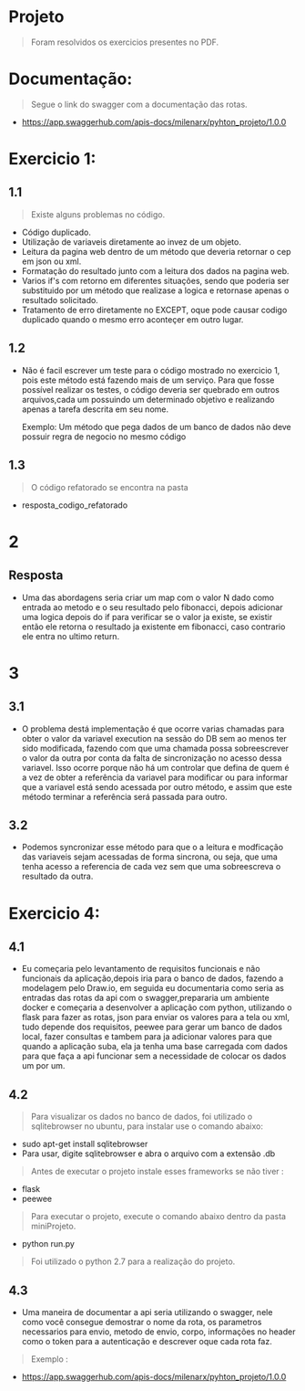# Projeto
> Foram resolvidos os exercicios presentes no PDF.

# Documentação:
> Segue o link do swagger com a documentação das rotas.
* https://app.swaggerhub.com/apis-docs/milenarx/pyhton_projeto/1.0.0

# Exercicio 1:
## 1.1
> Existe alguns problemas no código.
* Código duplicado.
* Utilização de variaveis diretamente ao invez de um objeto.
* Leitura da pagina web dentro de um método que deveria retornar o cep
em json ou xml.
* Formatação do resultado junto com a leitura dos dados na pagina web.
* Varios if's com retorno em diferentes situações, sendo que poderia
ser substituido por um método que realizase a logica e retornase
apenas o resultado solicitado.
* Tratamento de erro diretamente no EXCEPT, oque pode causar codigo
duplicado quando o mesmo erro aconteçer em outro lugar.

## 1.2
* Não é facil escrever um teste para o código mostrado no exercicio 1, 
    pois este método está fazendo mais de um serviço. Para que fosse possível
    realizar os testes, o código deveria ser quebrado em outros arquivos,cada
    um possuindo um determinado objetivo e realizando apenas a tarefa descrita
    em seu nome.

    Exemplo:
        Um método que pega dados de um banco de dados não deve possuir regra de 
        negocio no mesmo código
## 1.3
> O código refatorado se encontra na pasta 
* resposta_codigo_refatorado
# 2
## Resposta
* Uma das abordagens seria criar um map com o valor N dado como entrada ao metodo
    e o seu resultado pelo fibonacci, depois adicionar uma logica depois do if para verificar
    se o valor ja existe, se existir então ele retorna o resultado ja existente em fibonacci,
    caso contrario ele entra no ultimo return.
# 3
## 3.1
* O problema destá implementação é que ocorre varias chamadas para obter 
    o valor da variavel execution na sessão do DB sem ao menos ter sido modificada,
    fazendo com que uma chamada possa sobreescrever o valor da outra por conta
    da falta de sincronização no acesso dessa variavel.
    Isso ocorre porque não há um controlar que defina de quem é a vez de obter
    a referência da variavel para modificar ou para informar que a variavel 
    está sendo acessada por outro método, e assim que este método terminar
    a referência será passada para outro.
## 3.2
* Podemos syncronizar esse método para que o a leitura e modficação
    das variaveis sejam acessadas de forma sincrona, ou seja, que uma tenha acesso a referencia
    de cada vez sem que uma sobreescreva o resultado da outra.
# Exercicio 4:
## 4.1
* Eu começaria pelo levantamento de requisitos funcionais e não funcionais 
    da aplicação,depois iria para o banco de dados, fazendo a modelagem pelo Draw.io,
    em seguida eu documentaria como seria as entradas das rotas da api com 
    o swagger,prepararia um ambiente docker e começaria a desenvolver a 
    aplicação com python, utilizando o flask para fazer as rotas, json para
    enviar os valores para a tela ou xml, tudo depende dos requisitos,
    peewee para gerar um banco de dados local, fazer consultas e tambem para ja adicionar valores
    para que quando a aplicação suba, ela ja tenha uma base carregada com dados para que 
    faça a api funcionar sem a necessidade de colocar os dados um por um.

## 4.2
> Para visualizar os dados no banco de dados, foi utilizado o sqlitebrowser no ubuntu, para instalar use o comando abaixo:
* sudo apt-get install sqlitebrowser
* Para usar, digite sqlitebrowser e abra o arquivo com a extensão .db
> Antes de executar o projeto instale esses frameworks se não tiver :
* flask
* peewee 
> Para executar o projeto, execute o comando abaixo dentro da pasta miniProjeto.
* python run.py
> Foi utilizado o python 2.7 para a realização do projeto.

## 4.3
* Uma maneira de documentar a api seria utilizando o swagger, nele como
    você consegue demostrar o nome da rota, os parametros necessarios para envio,
    metodo de envio, corpo, informações no header como o token para a autenticação e
    descrever oque cada rota faz. 
> Exemplo :
* https://app.swaggerhub.com/apis-docs/milenarx/pyhton_projeto/1.0.0
